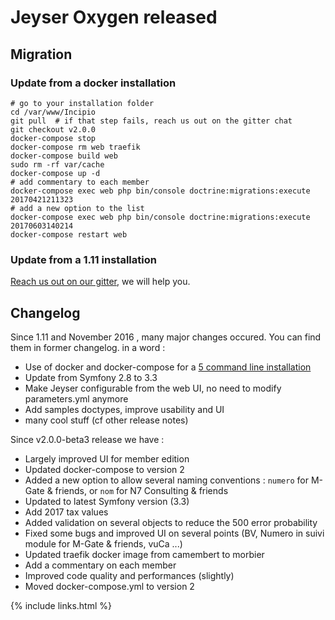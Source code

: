 # Jeyser Oxygen released

## Migration

### Update from a docker installation

```
# go to your installation folder
cd /var/www/Incipio
git pull  # if that step fails, reach us out on the gitter chat
git checkout v2.0.0
docker-compose stop
docker-compose rm web traefik
docker-compose build web
sudo rm -rf var/cache
docker-compose up -d
# add commentary to each member
docker-compose exec web php bin/console doctrine:migrations:execute 20170421211323
# add a new option to the list
docker-compose exec web php bin/console doctrine:migrations:execute 20170603140214
docker-compose restart web
```

### Update from a 1.11 installation

[Reach us out on our gitter](https://gitter.im/jeyser-crm/Support), we will help you.

## Changelog

Since 1.11 and November 2016 , many major changes occured. You can find them in former changelog. in a word :

- Use of docker and docker-compose for a [5 command line installation](http://jeyser-crm.n7consulting.fr/install/)
- Update from Symfony 2.8 to 3.3
- Make Jeyser configurable from the web UI, no need to modify parameters.yml anymore
- Add samples doctypes, improve usability and UI
- many cool stuff (cf other release notes)

Since v2.0.0-beta3 release we have :

- Largely improved UI for member edition
- Updated docker-compose to version 2
- Added a new option to allow several naming conventions : `numero` for M-Gate & friends, or `nom` for N7 Consulting & friends
- Updated to latest Symfony version (3.3)
- Add 2017 tax values
- Added validation on several objects to reduce the 500 error probability
- Fixed some bugs and improved UI on several points (BV, Numero in suivi module for M-Gate & friends, vuCa ...)
- Updated traefik docker image from camembert to morbier
- Add a commentary on each member
- Improved code quality and performances (slightly)
- Moved docker-compose.yml to version 2

{% include links.html %}
